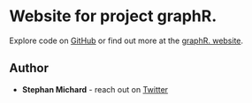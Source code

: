 # Website for project graphR.

Explore code on [GitHub](https://github.com/smichard/graphR) or find out more at the [graphR. website](https://www.graphr.de).

## Author

* **Stephan Michard** - reach out on [Twitter](https://twitter.com/StephanMichard)